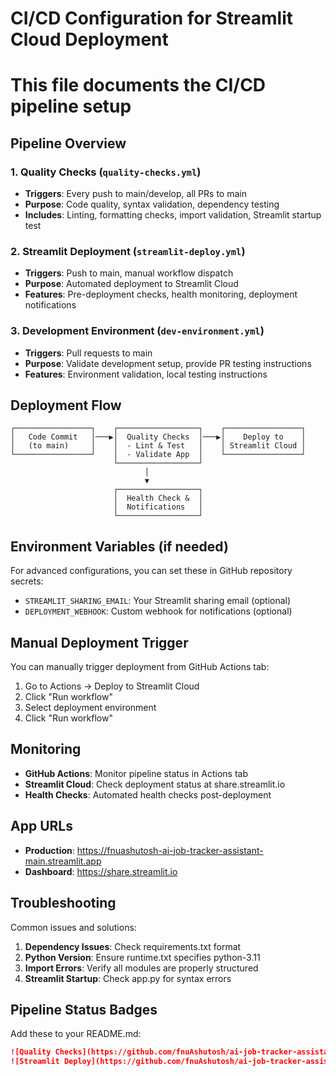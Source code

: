 # CI/CD Configuration for Streamlit Cloud Deployment
# This file documents the CI/CD pipeline setup

## Pipeline Overview

### 1. Quality Checks (`quality-checks.yml`)
- **Triggers**: Every push to main/develop, all PRs to main
- **Purpose**: Code quality, syntax validation, dependency testing
- **Includes**: Linting, formatting checks, import validation, Streamlit startup test

### 2. Streamlit Deployment (`streamlit-deploy.yml`)  
- **Triggers**: Push to main, manual workflow dispatch
- **Purpose**: Automated deployment to Streamlit Cloud
- **Features**: Pre-deployment checks, health monitoring, deployment notifications

### 3. Development Environment (`dev-environment.yml`)
- **Triggers**: Pull requests to main
- **Purpose**: Validate development setup, provide PR testing instructions
- **Features**: Environment validation, local testing instructions

## Deployment Flow

```
┌─────────────────┐    ┌──────────────────┐    ┌─────────────────┐
│   Code Commit   │───▶│  Quality Checks  │───▶│    Deploy to    │
│   (to main)     │    │  - Lint & Test   │    │ Streamlit Cloud │
└─────────────────┘    │  - Validate App  │    └─────────────────┘
                       └──────────────────┘
                              │
                              ▼
                       ┌──────────────────┐
                       │  Health Check &  │
                       │  Notifications   │
                       └──────────────────┘
```

## Environment Variables (if needed)

For advanced configurations, you can set these in GitHub repository secrets:

- `STREAMLIT_SHARING_EMAIL`: Your Streamlit sharing email (optional)
- `DEPLOYMENT_WEBHOOK`: Custom webhook for notifications (optional)

## Manual Deployment Trigger

You can manually trigger deployment from GitHub Actions tab:
1. Go to Actions → Deploy to Streamlit Cloud
2. Click "Run workflow"
3. Select deployment environment
4. Click "Run workflow"

## Monitoring

- **GitHub Actions**: Monitor pipeline status in Actions tab
- **Streamlit Cloud**: Check deployment status at share.streamlit.io
- **Health Checks**: Automated health checks post-deployment

## App URLs

- **Production**: https://fnuashutosh-ai-job-tracker-assistant-main.streamlit.app
- **Dashboard**: https://share.streamlit.io

## Troubleshooting

Common issues and solutions:

1. **Dependency Issues**: Check requirements.txt format
2. **Python Version**: Ensure runtime.txt specifies python-3.11  
3. **Import Errors**: Verify all modules are properly structured
4. **Streamlit Startup**: Check app.py for syntax errors

## Pipeline Status Badges

Add these to your README.md:

```markdown
![Quality Checks](https://github.com/fnuAshutosh/ai-job-tracker-assistant/actions/workflows/quality-checks.yml/badge.svg)
![Streamlit Deploy](https://github.com/fnuAshutosh/ai-job-tracker-assistant/actions/workflows/streamlit-deploy.yml/badge.svg)
```